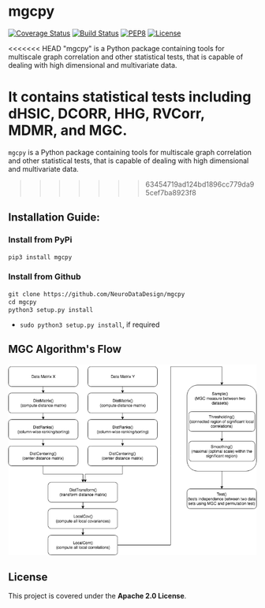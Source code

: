 # mgcpy

[![Coverage Status](https://coveralls.io/repos/github/NeuroDataDesign/mgcpy/badge.svg?branch=master)](https://coveralls.io/github/NeuroDataDesign/mgcpy?branch=master)
[![Build Status](https://travis-ci.com/NeuroDataDesign/mgcpy.svg?branch=master)](https://travis-ci.com/NeuroDataDesign/mgcpy)
[![PEP8](https://img.shields.io/badge/code%20style-pep8-orange.svg)](https://www.python.org/dev/peps/pep-0008/)
[![License](https://img.shields.io/badge/License-Apache%202.0-blue.svg)](https://opensource.org/licenses/Apache-2.0)

<<<<<<< HEAD
"mgcpy" is a Python package containing tools for multiscale graph correlation and other statistical tests, that is capable of dealing with high dimensional and multivariate data. 

It contains statistical tests including dHSIC, DCORR, HHG, RVCorr, MDMR, and MGC.
=======
`mgcpy` is a Python package containing tools for multiscale graph correlation and other statistical tests, that is capable of dealing with high dimensional and multivariate data.
>>>>>>> 63454719ad124bd1896cc779da95cef7ba8923f8

## Installation Guide:

### Install from PyPi
```
pip3 install mgcpy
```

### Install from Github
```
git clone https://github.com/NeuroDataDesign/mgcpy
cd mgcpy
python3 setup.py install
```
- `sudo python3 setup.py install`, if required

## MGC Algorithm's Flow
![MGCPY Flow](MGCPY.png)

## License

This project is covered under the **Apache 2.0 License**.
